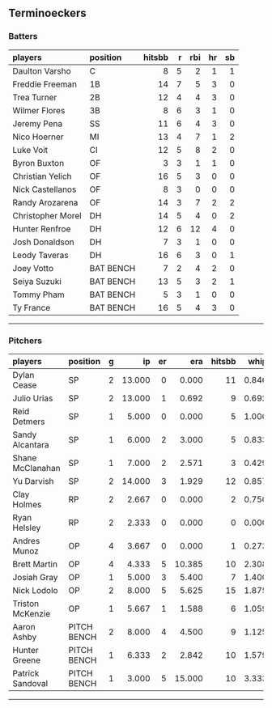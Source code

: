 ## Terminoeckers

### Batters

 
|players           |position  | hitsbb|  r| rbi| hr| sb| 
|:-----------------|:---------|------:|--:|---:|--:|--:| 
|Daulton Varsho    |C         |      8|  5|   2|  1|  1| 
|Freddie Freeman   |1B        |     14|  7|   5|  3|  0| 
|Trea Turner       |2B        |     12|  4|   4|  3|  0| 
|Wilmer Flores     |3B        |      8|  6|   3|  1|  0| 
|Jeremy Pena       |SS        |     11|  6|   4|  3|  0| 
|Nico Hoerner      |MI        |     13|  4|   7|  1|  2| 
|Luke Voit         |CI        |     12|  5|   8|  2|  0| 
|Byron Buxton      |OF        |      3|  3|   1|  1|  0| 
|Christian Yelich  |OF        |     16|  5|   3|  0|  0| 
|Nick Castellanos  |OF        |      8|  3|   0|  0|  0| 
|Randy Arozarena   |OF        |     14|  3|   7|  2|  2| 
|Christopher Morel |DH        |     14|  5|   4|  0|  2| 
|Hunter Renfroe    |DH        |     12|  6|  12|  4|  0| 
|Josh Donaldson    |DH        |      7|  3|   1|  0|  0| 
|Leody Taveras     |DH        |     16|  6|   3|  0|  1| 
|Joey Votto        |BAT BENCH |      7|  2|   4|  2|  0| 
|Seiya Suzuki      |BAT BENCH |     13|  5|   3|  2|  1| 
|Tommy Pham        |BAT BENCH |      5|  3|   1|  0|  0| 
|Ty France         |BAT BENCH |     16|  5|   4|  3|  0| 


* * *

### Pitchers

 
|players          |position    |  g|     ip| er|    era| hitsbb|  whip| so|  w| sv| 
|:----------------|:-----------|--:|------:|--:|------:|------:|-----:|--:|--:|--:| 
|Dylan Cease      |SP          |  2| 13.000|  0|  0.000|     11| 0.846| 12|  2|  0| 
|Julio Urias      |SP          |  2| 13.000|  1|  0.692|      9| 0.692| 13|  2|  0| 
|Reid Detmers     |SP          |  1|  5.000|  0|  0.000|      5| 1.000|  6|  1|  0| 
|Sandy Alcantara  |SP          |  1|  6.000|  2|  3.000|      5| 0.833| 10|  0|  0| 
|Shane McClanahan |SP          |  1|  7.000|  2|  2.571|      3| 0.429|  7|  0|  0| 
|Yu Darvish       |SP          |  2| 14.000|  3|  1.929|     12| 0.857| 20|  1|  0| 
|Clay Holmes      |RP          |  2|  2.667|  0|  0.000|      2| 0.750|  3|  0|  1| 
|Ryan Helsley     |RP          |  2|  2.333|  0|  0.000|      0| 0.000|  5|  0|  1| 
|Andres Munoz     |OP          |  4|  3.667|  0|  0.000|      1| 0.273|  3|  0|  0| 
|Brett Martin     |OP          |  4|  4.333|  5| 10.385|     10| 2.308|  3|  0|  0| 
|Josiah Gray      |OP          |  1|  5.000|  3|  5.400|      7| 1.400|  6|  0|  0| 
|Nick Lodolo      |OP          |  2|  8.000|  5|  5.625|     15| 1.875| 14|  1|  0| 
|Triston McKenzie |OP          |  1|  5.667|  1|  1.588|      6| 1.059|  4|  0|  0| 
|Aaron Ashby      |PITCH BENCH |  2|  8.000|  4|  4.500|      9| 1.125| 11|  0|  0| 
|Hunter Greene    |PITCH BENCH |  1|  6.333|  2|  2.842|     10| 1.579|  6|  0|  0| 
|Patrick Sandoval |PITCH BENCH |  1|  3.000|  5| 15.000|     10| 3.333|  4|  0|  0| 


* * *


